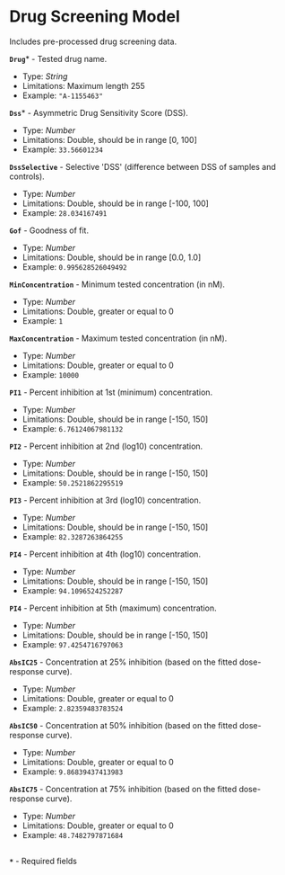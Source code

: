 # Drug Screening Model
Includes pre-processed drug screening data.

**`Drug`*** - Tested drug name.
- Type: _String_
- Limitations: Maximum length 255
- Example: `"A-1155463"`

**`Dss`*** - Asymmetric Drug Sensitivity Score (DSS).
- Type: _Number_
- Limitations: Double, should be in range [0, 100]
- Example: `33.56601234`

**`DssSelective`** - Selective 'DSS' (difference between DSS of samples and controls).
- Type: _Number_
- Limitations: Double, should be in range [-100, 100]
- Example: `28.034167491`

**`Gof`** - Goodness of fit.
- Type: _Number_
- Limitations: Double, should be in range [0.0, 1.0]
- Example: `0.995628526049492`

**`MinConcentration`** - Minimum tested concentration (in nM).
- Type: _Number_
- Limitations: Double, greater or equal to 0
- Example: `1`

**`MaxConcentration`** - Maximum tested concentration (in nM).
- Type: _Number_
- Limitations: Double, greater or equal to 0
- Example: `10000`

**`PI1`** - Percent inhibition at 1st (minimum) concentration.
- Type: _Number_
- Limitations: Double, should be in range [-150, 150]
- Example: `6.76124067981132`

**`PI2`** - Percent inhibition at 2nd (log10) concentration.
- Type: _Number_
- Limitations: Double, should be in range [-150, 150]
- Example: `50.2521862295519`

**`PI3`** - Percent inhibition at 3rd (log10) concentration.
- Type: _Number_
- Limitations: Double, should be in range [-150, 150]
- Example: `82.3287263864255`

**`PI4`** - Percent inhibition at 4th (log10) concentration.
- Type: _Number_
- Limitations: Double, should be in range [-150, 150]
- Example: `94.1096524252287`

**`PI4`** - Percent inhibition at 5th (maximum) concentration.
- Type: _Number_
- Limitations: Double, should be in range [-150, 150]
- Example: `97.4254716797063`

**`AbsIC25`** - Concentration at 25% inhibition (based on the fitted dose-response curve).
- Type: _Number_
- Limitations: Double, greater or equal to 0
- Example: `2.82359483783524`

**`AbsIC50`** - Concentration at 50% inhibition (based on the fitted dose-response curve).
- Type: _Number_
- Limitations: Double, greater or equal to 0
- Example: `9.86839437413983`

**`AbsIC75`** - Concentration at 75% inhibition (based on the fitted dose-response curve).
- Type: _Number_
- Limitations: Double, greater or equal to 0
- Example: `48.7482797871684`

##
**`*`** - Required fields
